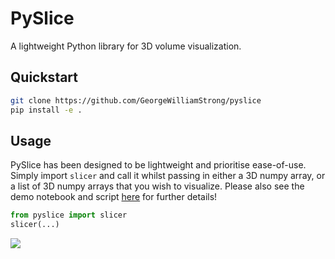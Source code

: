 # PySlice

A lightweight Python library for 3D volume visualization.

## Quickstart

```sh
git clone https://github.com/GeorgeWilliamStrong/pyslice
pip install -e .
```

## Usage

PySlice has been designed to be lightweight and prioritise ease-of-use. Simply import `slicer` and call it whilst passing in either a 3D numpy array, or a list of 3D numpy arrays that you wish to visualize. Please also see the demo notebook and script [here](https://github.com/GeorgeWilliamStrong/pyslice/tree/main/examples) for further details!

```python
from pyslice import slicer
slicer(...)
```

![](https://imgur.com/abDT7Qk.gif)
